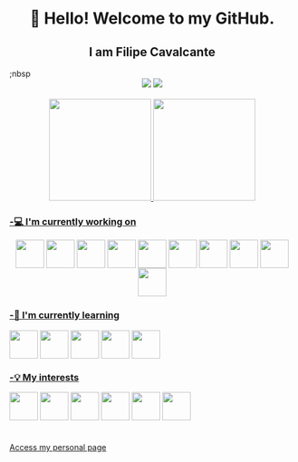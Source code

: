<!-- ### Hi there 👋

<!--
**lipscheech/lipscheech** is a ✨ _special_ ✨ repository because its `README.md` (this file) appears on your GitHub.

Here are some ideas to get you started:

- 🔭 I’m currently working on ...
- 🌱 I’m currently learning ...
- 👯 I’m looking to collaborate on ...
- 🤔 I’m looking for help with ...
- 💬 Ask me about ...
- 📫 How to reach me: ...
- 😄 Pronouns: ...
- ⚡ Fun fact: ...
-->
<div align="center">
  <h1>👋 Hello! Welcome to my GitHub.</h1>
</div>
<!--  <div>
  <img src="https://komarev.com/ghpvc/?username=lipscheech&color=green"/>
   <img src="https://badges.pufler.dev/commits/yearly/lipscheech"/>
</div> -->

<div align="center">
  <h2>I am Filipe Cavalcante</h2>
</div>

<div>;nbsp</div>


  <div align="center">
    <a href="https://www.linkedin.com/in/lipscheech/" target="_blank"><img src="https://img.shields.io/badge/-LinkedIn-%230077B5?style=for-the-badge&logo=linkedin&logoColor=white" target="_blank"></a> 
    <a href="mailto:cavalcante.filipe97@gmail.com"><img src="https://img.shields.io/badge/-Gmail-%23333?style=for-the-badge&logo=gmail&logoColor=white" target="_blank"></a>
  </div>
&nbsp;

<div align="center">
  <a href="https://github.com/lipscheech">
  <img height="180em" src="https://github-readme-streak-stats.herokuapp.com/?user=lipscheech&theme=dracula"/>
  <img height="180em" src="https://github-readme-stats.vercel.app/api/top-langs/?username=lipscheech&layout=compact&langs_count=7&theme=dracula"/>
</div>

### -💻 I'm currently working on
  <div align="center" style="display: inline-block">
            <img src="https://cdn.jsdelivr.net/gh/devicons/devicon/icons/java/java-original.svg" height=50 width=50 align="center" />
            <img src="https://cdn.jsdelivr.net/gh/devicons/devicon/icons/spring/spring-original.svg" height=50 width=50 align="center" />
            <img src="https://cdn.jsdelivr.net/gh/devicons/devicon/icons/angularjs/angularjs-original.svg" height=50 width=50 align="center" />
            <img src="https://cdn.jsdelivr.net/gh/devicons/devicon/icons/javascript/javascript-plain.svg" height=50 width=50 align="center" />
            <img src="https://cdn.jsdelivr.net/gh/devicons/devicon/icons/typescript/typescript-plain.svg" height=50 width=50 align="center" />
            <img src="https://cdn.jsdelivr.net/gh/devicons/devicon/icons/bootstrap/bootstrap-original.svg" height=50 width=50 align="center" />
            <img src="https://cdn.jsdelivr.net/gh/devicons/devicon/icons/html5/html5-plain-wordmark.svg" height=50 width=50 align="center" />
            <img src="https://cdn.jsdelivr.net/gh/devicons/devicon/icons/css3/css3-plain-wordmark.svg" height=50 width=50 align="center" />
            <img src="https://cdn.jsdelivr.net/gh/devicons/devicon/icons/sass/sass-original.svg" height=50 width=50 align="center"/>
            <img src="https://cdn.jsdelivr.net/gh/devicons/devicon/icons/gitlab/gitlab-original.svg" height=50 width=50 align="center" />
          
  </div>
  
  
 ### -📖 I'm currently learning

  <div align="center" style="display: inline-block">
            <img src="https://cdn.jsdelivr.net/gh/devicons/devicon/icons/linux/linux-original.svg" height=50 width=50 align="center"/>
            <img src="https://cdn.jsdelivr.net/gh/devicons/devicon/icons/docker/docker-original.svg" height=50 width=50 align="center"/>
            <img src="https://cdn.jsdelivr.net/gh/devicons/devicon/icons/vagrant/vagrant-original.svg" height=50 width=50 align="center"/>
            <img src="https://cdn.jsdelivr.net/gh/devicons/devicon/icons/jenkins/jenkins-plain.svg" height=50 width=50 align="center"/>
            <img src="https://cdn.jsdelivr.net/gh/devicons/devicon/icons/python/python-plain.svg" height=50 width=50 align="center"/>
  </div>
  
  ### -💡 My interests
  
  <div align="center" style="display: inline-block">
            <img src="https://cdn.jsdelivr.net/gh/devicons/devicon/icons/ansible/ansible-original.svg" height=50 width=50 align="center"/>
            <img src="https://cdn.jsdelivr.net/gh/devicons/devicon/icons/bash/bash-original.svg" height=50 width=50 align="center"/>
            <img src="https://cdn.jsdelivr.net/gh/devicons/devicon/icons/vim/vim-original.svg" height=50 width=50 align="center"/>
            <img src="https://cdn.jsdelivr.net/gh/devicons/devicon/icons/react/react-original.svg" height=50 width=50 align="center"/>
            <img src="https://cdn.jsdelivr.net/gh/devicons/devicon/icons/kubernetes/kubernetes-plain-wordmark.svg" height=50 width=50 align="center"/>
            <img src="https://cdn.jsdelivr.net/gh/devicons/devicon/icons/googlecloud/googlecloud-original-wordmark.svg" height=50 width=50 align="center"/>
  </div>
  
  #
<div style="display:flex;width:70%;">
    <a style="display:flex;flex-direction:co-reverse;" href="https://lipscheech.github.io/" target="_blank">Access my personal page</a>
 </div>
  
